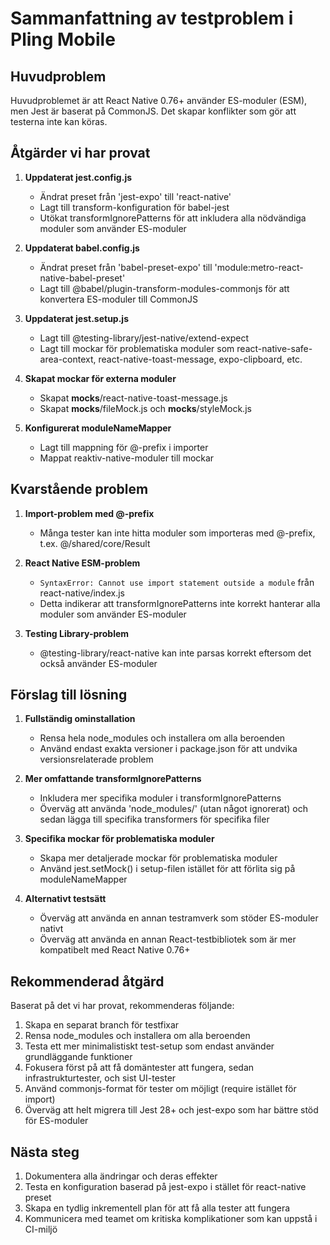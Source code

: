 # Sammanfattning av testproblem i Pling Mobile

## Huvudproblem

Huvudproblemet är att React Native 0.76+ använder ES-moduler (ESM), men Jest är baserat på CommonJS. Det skapar konflikter som gör att testerna inte kan köras.

## Åtgärder vi har provat

1. **Uppdaterat jest.config.js**
   - Ändrat preset från 'jest-expo' till 'react-native'
   - Lagt till transform-konfiguration för babel-jest
   - Utökat transformIgnorePatterns för att inkludera alla nödvändiga moduler som använder ES-moduler

2. **Uppdaterat babel.config.js**
   - Ändrat preset från 'babel-preset-expo' till 'module:metro-react-native-babel-preset'
   - Lagt till @babel/plugin-transform-modules-commonjs för att konvertera ES-moduler till CommonJS

3. **Uppdaterat jest.setup.js**
   - Lagt till @testing-library/jest-native/extend-expect
   - Lagt till mockar för problematiska moduler som react-native-safe-area-context, react-native-toast-message, expo-clipboard, etc.

4. **Skapat mockar för externa moduler**
   - Skapat __mocks__/react-native-toast-message.js
   - Skapat __mocks__/fileMock.js och __mocks__/styleMock.js

5. **Konfigurerat moduleNameMapper**
   - Lagt till mappning för @-prefix i importer
   - Mappat reaktiv-native-moduler till mockar

## Kvarstående problem

1. **Import-problem med @-prefix**
   - Många tester kan inte hitta moduler som importeras med @-prefix, t.ex. @/shared/core/Result

2. **React Native ESM-problem**
   - `SyntaxError: Cannot use import statement outside a module` från react-native/index.js
   - Detta indikerar att transformIgnorePatterns inte korrekt hanterar alla moduler som använder ES-moduler

3. **Testing Library-problem**
   - @testing-library/react-native kan inte parsas korrekt eftersom det också använder ES-moduler

## Förslag till lösning

1. **Fullständig ominstallation**
   - Rensa hela node_modules och installera om alla beroenden
   - Använd endast exakta versioner i package.json för att undvika versionsrelaterade problem

2. **Mer omfattande transformIgnorePatterns**
   - Inkludera mer specifika moduler i transformIgnorePatterns
   - Överväg att använda 'node_modules/' (utan något ignorerat) och sedan lägga till specifika transformers för specifika filer

3. **Specifika mockar för problematiska moduler**
   - Skapa mer detaljerade mockar för problematiska moduler
   - Använd jest.setMock() i setup-filen istället för att förlita sig på moduleNameMapper

4. **Alternativt testsätt**
   - Överväg att använda en annan testramverk som stöder ES-moduler nativt
   - Överväg att använda en annan React-testbibliotek som är mer kompatibelt med React Native 0.76+

## Rekommenderad åtgärd

Baserat på det vi har provat, rekommenderas följande:

1. Skapa en separat branch för testfixar
2. Rensa node_modules och installera om alla beroenden
3. Testa ett mer minimalistiskt test-setup som endast använder grundläggande funktioner
4. Fokusera först på att få domäntester att fungera, sedan infrastrukturtester, och sist UI-tester
5. Använd commonjs-format för tester om möjligt (require istället för import)
6. Överväg att helt migrera till Jest 28+ och jest-expo som har bättre stöd för ES-moduler

## Nästa steg

1. Dokumentera alla ändringar och deras effekter
2. Testa en konfiguration baserad på jest-expo i stället för react-native preset
3. Skapa en tydlig inkrementell plan för att få alla tester att fungera
4. Kommunicera med teamet om kritiska komplikationer som kan uppstå i CI-miljö 